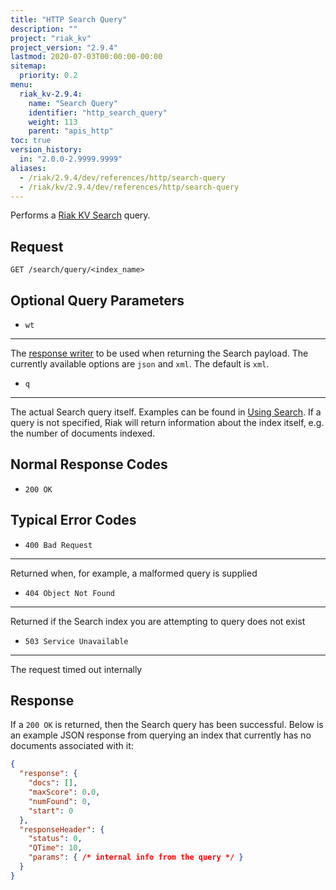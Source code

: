 ```yaml
---
title: "HTTP Search Query"
description: ""
project: "riak_kv"
project_version: "2.9.4"
lastmod: 2020-07-03T00:00:00-00:00
sitemap:
  priority: 0.2
menu:
  riak_kv-2.9.4:
    name: "Search Query"
    identifier: "http_search_query"
    weight: 113
    parent: "apis_http"
toc: true
version_history:
  in: "2.0.0-2.9999.9999"
aliases:
  - /riak/2.9.4/dev/references/http/search-query
  - /riak/kv/2.9.4/dev/references/http/search-query
---
```


Performs a [Riak KV Search]({{<baseurl>}}riak/kv/2.9.4/developing/usage/search) query.

## Request

```
GET /search/query/<index_name>
```

## Optional Query Parameters

* `wt`
---
The [response
    writer](https://cwiki.apache.org/confluence/display/solr/Response+Writers)
    to be used when returning the Search payload. The currently
    available options are `json` and `xml`. The default is `xml`.
* `q`
---
The actual Search query itself. Examples can be found in
    [Using Search]({{<baseurl>}}riak/kv/2.9.4/developing/usage/search). If a query is not specified, Riak will return
    information about the index itself, e.g. the number of documents
    indexed.

## Normal Response Codes

* `200 OK`

## Typical Error Codes

* `400 Bad Request`
---
Returned when, for example, a malformed query is
    supplied
* `404 Object Not Found`
---
Returned if the Search index you are
    attempting to query does not exist
* `503 Service Unavailable`
---
The request timed out internally

## Response

If a `200 OK` is returned, then the Search query has been successful.
Below is an example JSON response from querying an index that currently
has no documents associated with it:

```json
{
  "response": {
    "docs": [],
    "maxScore": 0.0,
    "numFound": 0,
    "start": 0
  },
  "responseHeader": {
    "status": 0,
    "QTime": 10,
    "params": { /* internal info from the query */ }
  }
}
```

